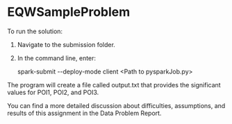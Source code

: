 # EQWSampleProblem

To run the solution:
1. Navigate to the submission folder.
2. In the command line, enter:
    
    spark-submit --deploy-mode client \<Path to pysparkJob.py\>

The program will create a file called output.txt that provides the significant values for POI1, POI2, and POI3.

You can find a more detailed discussion about difficulties, assumptions, and results of this assignment in the Data Problem Report.
